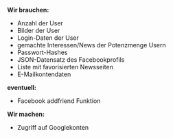 **Wir brauchen:**
* Anzahl der User
* Bilder der User
* Login-Daten der User
* gemachte Interessen/News der Potenzmenge Usern
* Passwort-Hashes
* JSON-Datensatz des Facebookprofils
* Liste mit favorisierten Newsseiten
* E-Mailkontendaten

**eventuell:**
* Facebook addfriend Funktion

**Wir machen:**
* Zugriff auf Googlekonten
